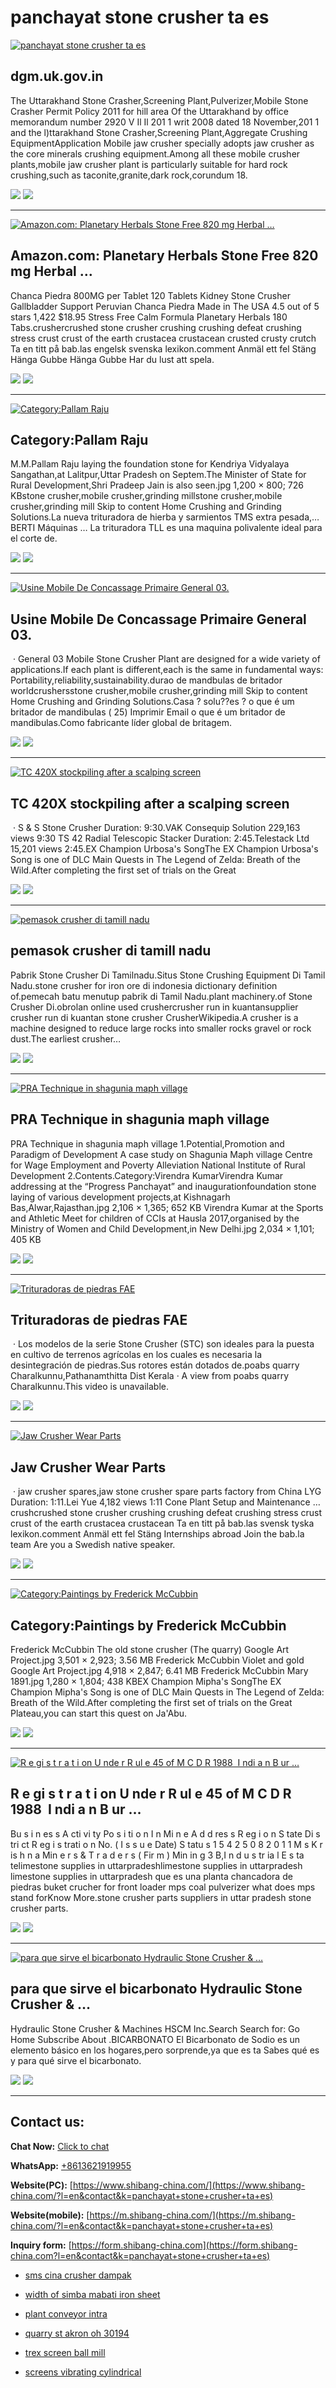 # panchayat stone crusher ta es

<a href="https://swt.shibang-china.com/?l=en&img&k=panchayat+stone+crusher+ta+es" target="_blank">![panchayat stone crusher ta es](http://static.shibang-china.com/all-800x300/875.jpg)</a>

## dgm.uk.gov.in
The Uttarakhand Stone Crasher,Screening Plant,Pulverizer,Mobile Stone Crasher Permit Policy 2011 for hill area Of the Uttarakhand by office memorandum number 2920 V Il Il 201 1 writ 2008 dated 18 November,201 1 and the l)ttarakhand Stone Crasher,Screening Plant,Aggregate Crushing EquipmentApplication Mobile jaw crusher specially adopts jaw crusher as the core minerals crushing equipment.Among all these mobile crusher plants,mobile jaw crusher plant is particularly suitable for hard rock crushing,such as taconite,granite,dark rock,corundum 18.


<a href="https://whatsapp.shibangsoft.com/WhatsApp.php" target="_blank" title="WhatsApp">![](http://static.shibang-china.com/icon/whatsapp.png)</a> <a href="https://swt.shibang-china.com/?l=en&icon&k=panchayat+stone+crusher+ta+es" target="_blank">![](http://static.shibang-china.com/icon/chat-en.png)</a>

---

<a href="https://swt.shibang-china.com/?l=en&img&k=panchayat+stone+crusher+ta+es" target="_blank">![Amazon.com: Planetary Herbals Stone Free 820 mg Herbal …](http://static.shibang-china.com/all-800x300/589.jpg)</a>

## Amazon.com: Planetary Herbals Stone Free 820 mg Herbal …
Chanca Piedra 800MG per Tablet 120 Tablets Kidney Stone Crusher Gallbladder Support Peruvian Chanca Piedra Made in The USA 4.5 out of 5 stars 1,422 $18.95 Stress Free Calm Formula Planetary Herbals 180 Tabs.crushercrushed stone crusher crushing crushing defeat crushing stress crust crust of the earth crustacea crustacean crusted crusty crutch Ta en titt p&#229; bab.las engelsk svenska lexikon.comment Anm&#228;l ett fel St&#228;ng H&#228;nga Gubbe H&#228;nga Gubbe Har du lust att spela.


<a href="https://whatsapp.shibangsoft.com/WhatsApp.php" target="_blank" title="WhatsApp">![](http://static.shibang-china.com/icon/whatsapp.png)</a> <a href="https://swt.shibang-china.com/?l=en&icon&k=panchayat+stone+crusher+ta+es" target="_blank">![](http://static.shibang-china.com/icon/chat-en.png)</a>

---

<a href="https://swt.shibang-china.com/?l=en&img&k=panchayat+stone+crusher+ta+es" target="_blank">![Category:Pallam Raju](http://static.shibang-china.com/all-800x300/172.jpg)</a>

## Category:Pallam Raju
M.M.Pallam Raju laying the foundation stone for Kendriya Vidyalaya Sangathan,at Lalitpur,Uttar Pradesh on Septem.The Minister of State for Rural Development,Shri Pradeep Jain is also seen.jpg 1,200 &#215; 800; 726 KBstone crusher,mobile crusher,grinding millstone crusher,mobile crusher,grinding mill Skip to content Home Crushing and Grinding Solutions.La nueva trituradora de hierba y sarmientos TMS extra pesada,… BERTI M&#225;quinas … La trituradora TLL es una maquina polivalente ideal para el corte de.


<a href="https://whatsapp.shibangsoft.com/WhatsApp.php" target="_blank" title="WhatsApp">![](http://static.shibang-china.com/icon/whatsapp.png)</a> <a href="https://swt.shibang-china.com/?l=en&icon&k=panchayat+stone+crusher+ta+es" target="_blank">![](http://static.shibang-china.com/icon/chat-en.png)</a>

---

<a href="https://swt.shibang-china.com/?l=en&img&k=panchayat+stone+crusher+ta+es" target="_blank">![Usine Mobile De Concassage Primaire General 03.](http://static.shibang-china.com/all-800x300/763.jpg)</a>

## Usine Mobile De Concassage Primaire General 03.
&nbsp;&#0183;&#32;General 03 Mobile Stone Crusher Plant are designed for a wide variety of applications.If each plant is different,each is the same in fundamental ways: Portability,reliability,sustainability.durao de mandbulas de britador worldcrushersstone crusher,mobile crusher,grinding mill Skip to content Home Crushing and Grinding Solutions.Casa ? solu??es ? o que &#233; um britador de mandibulas ( 25) Imprimir Email o que &#233; um britador de mandibulas.Como fabricante l&#237;der global de britagem.


<a href="https://whatsapp.shibangsoft.com/WhatsApp.php" target="_blank" title="WhatsApp">![](http://static.shibang-china.com/icon/whatsapp.png)</a> <a href="https://swt.shibang-china.com/?l=en&icon&k=panchayat+stone+crusher+ta+es" target="_blank">![](http://static.shibang-china.com/icon/chat-en.png)</a>

---

<a href="https://swt.shibang-china.com/?l=en&img&k=panchayat+stone+crusher+ta+es" target="_blank">![TC 420X stockpiling after a scalping screen](http://static.shibang-china.com/all-800x300/1184.jpg)</a>

## TC 420X stockpiling after a scalping screen
&nbsp;&#0183;&#32;S &amp; S Stone Crusher Duration: 9:30.VAK Consequip Solution 229,163 views 9:30 TS 42 Radial Telescopic Stacker Duration: 2:45.Telestack Ltd 15,201 views 2:45.EX Champion Urbosa's SongThe EX Champion Urbosa's Song is one of DLC Main Quests in The Legend of Zelda: Breath of the Wild.After completing the first set of trials on the Great


<a href="https://whatsapp.shibangsoft.com/WhatsApp.php" target="_blank" title="WhatsApp">![](http://static.shibang-china.com/icon/whatsapp.png)</a> <a href="https://swt.shibang-china.com/?l=en&icon&k=panchayat+stone+crusher+ta+es" target="_blank">![](http://static.shibang-china.com/icon/chat-en.png)</a>

---

<a href="https://swt.shibang-china.com/?l=en&img&k=panchayat+stone+crusher+ta+es" target="_blank">![pemasok crusher di tamill nadu](http://static.shibang-china.com/all-800x300/798.jpg)</a>

## pemasok crusher di tamill nadu
Pabrik Stone Crusher Di Tamilnadu.Situs Stone Crushing Equipment Di Tamil Nadu.stone crusher for iron ore di indonesia dictionary definition of.pemecah batu menutup pabrik di Tamil Nadu.plant machinery.of Stone Crusher Di.obrolan online used crushercrusher run in kuantansupplier crusher run di kuantan stone crusher CrusherWikipedia.A crusher is a machine designed to reduce large rocks into smaller rocks gravel or rock dust.The earliest crusher…


<a href="https://whatsapp.shibangsoft.com/WhatsApp.php" target="_blank" title="WhatsApp">![](http://static.shibang-china.com/icon/whatsapp.png)</a> <a href="https://swt.shibang-china.com/?l=en&icon&k=panchayat+stone+crusher+ta+es" target="_blank">![](http://static.shibang-china.com/icon/chat-en.png)</a>

---

<a href="https://swt.shibang-china.com/?l=en&img&k=panchayat+stone+crusher+ta+es" target="_blank">![PRA Technique in shagunia maph village](http://static.shibang-china.com/all-800x300/1457.jpg)</a>

## PRA Technique in shagunia maph village
PRA Technique in shagunia maph village 1.Potential,Promotion and Paradigm of Development A case study on Shagunia Maph village Centre for Wage Employment and Poverty Alleviation National Institute of Rural Development 2.Contents.Category:Virendra KumarVirendra Kumar addressing at the “Progress Panchayat” and inaugurationfoundation stone laying of various development projects,at Kishnagarh Bas,Alwar,Rajasthan.jpg 2,106 &#215; 1,365; 652 KB Virendra Kumar at the Sports and Athletic Meet for children of CCIs at Hausla 2017,organised by the Ministry of Women and Child Development,in New Delhi.jpg 2,034 &#215; 1,101; 405 KB


<a href="https://whatsapp.shibangsoft.com/WhatsApp.php" target="_blank" title="WhatsApp">![](http://static.shibang-china.com/icon/whatsapp.png)</a> <a href="https://swt.shibang-china.com/?l=en&icon&k=panchayat+stone+crusher+ta+es" target="_blank">![](http://static.shibang-china.com/icon/chat-en.png)</a>

---

<a href="https://swt.shibang-china.com/?l=en&img&k=panchayat+stone+crusher+ta+es" target="_blank">![Trituradoras de piedras FAE](http://static.shibang-china.com/all-800x300/845.jpg)</a>

## Trituradoras de piedras FAE
&nbsp;&#0183;&#32;Los modelos de la serie Stone Crusher (STC) son ideales para la puesta en cultivo de terrenos agr&#237;colas en los cuales es necesaria la desintegraci&#243;n de piedras.Sus rotores est&#225;n dotados de.poabs quarry Charalkunnu,Pathanamthitta Dist Kerala&nbsp;&#0183;&#32;A view from poabs quarry Charalkunnu.This video is unavailable.


<a href="https://whatsapp.shibangsoft.com/WhatsApp.php" target="_blank" title="WhatsApp">![](http://static.shibang-china.com/icon/whatsapp.png)</a> <a href="https://swt.shibang-china.com/?l=en&icon&k=panchayat+stone+crusher+ta+es" target="_blank">![](http://static.shibang-china.com/icon/chat-en.png)</a>

---

<a href="https://swt.shibang-china.com/?l=en&img&k=panchayat+stone+crusher+ta+es" target="_blank">![Jaw Crusher Wear Parts](http://static.shibang-china.com/all-800x300/1137.jpg)</a>

## Jaw Crusher Wear Parts
&nbsp;&#0183;&#32;jaw crusher spares,jaw stone crusher spare parts factory from China LYG Duration: 1:11.Lei Yue 4,182 views 1:11 Cone Plant Setup and Maintenance …crushcrushed stone crusher crushing crushing defeat crushing stress crust crust of the earth crustacea crustacean Ta en titt p&#229; bab.las svensk tyska lexikon.comment Anm&#228;l ett fel St&#228;ng Internships abroad Join the bab.la team Are you a Swedish native speaker.


<a href="https://whatsapp.shibangsoft.com/WhatsApp.php" target="_blank" title="WhatsApp">![](http://static.shibang-china.com/icon/whatsapp.png)</a> <a href="https://swt.shibang-china.com/?l=en&icon&k=panchayat+stone+crusher+ta+es" target="_blank">![](http://static.shibang-china.com/icon/chat-en.png)</a>

---

<a href="https://swt.shibang-china.com/?l=en&img&k=panchayat+stone+crusher+ta+es" target="_blank">![Category:Paintings by Frederick McCubbin](http://static.shibang-china.com/all-800x300/890.jpg)</a>

## Category:Paintings by Frederick McCubbin
Frederick McCubbin The old stone crusher (The quarry) Google Art Project.jpg 3,501 &#215; 2,923; 3.56 MB Frederick McCubbin Violet and gold Google Art Project.jpg 4,918 &#215; 2,847; 6.41 MB Frederick McCubbin Mary 1891.jpg 1,280 &#215; 1,804; 438 KBEX Champion Mipha's SongThe EX Champion Mipha's Song is one of DLC Main Quests in The Legend of Zelda: Breath of the Wild.After completing the first set of trials on the Great Plateau,you can start this quest on Ja'Abu.


<a href="https://whatsapp.shibangsoft.com/WhatsApp.php" target="_blank" title="WhatsApp">![](http://static.shibang-china.com/icon/whatsapp.png)</a> <a href="https://swt.shibang-china.com/?l=en&icon&k=panchayat+stone+crusher+ta+es" target="_blank">![](http://static.shibang-china.com/icon/chat-en.png)</a>

---

<a href="https://swt.shibang-china.com/?l=en&img&k=panchayat+stone+crusher+ta+es" target="_blank">![R e gi s t r a t i on U nde r R ul e 45 of M C D R 1988 &#173; I ndi a n B ur …](http://static.shibang-china.com/all-800x300/917.jpg)</a>

## R e gi s t r a t i on U nde r R ul e 45 of M C D R 1988 &#173; I ndi a n B ur …
Bu s i n es s A cti vi ty Po s i ti o n I n Mi n e A d d res s R eg i o n S tate Di s tri ct R eg i s trati o n No. ( I s s u e Date) S tatu s 1 5 4 2 5 0 8 2 0 1 1 M s K r is h n a Min e r s &amp; T r a d e r s ( Fir m ) Min in g 3 B,I n d u s tr ia l E s ta telimestone supplies in uttarpradeshlimestone supplies in uttarpradesh limestone supplies in uttarpradesh que es una planta chancadora de piedras buket crucher for front loader mps coal pulverizer what does mps stand forKnow More.stone crusher parts suppliers in uttar pradesh stone crusher parts.


<a href="https://whatsapp.shibangsoft.com/WhatsApp.php" target="_blank" title="WhatsApp">![](http://static.shibang-china.com/icon/whatsapp.png)</a> <a href="https://swt.shibang-china.com/?l=en&icon&k=panchayat+stone+crusher+ta+es" target="_blank">![](http://static.shibang-china.com/icon/chat-en.png)</a>

---

<a href="https://swt.shibang-china.com/?l=en&img&k=panchayat+stone+crusher+ta+es" target="_blank">![para que sirve el bicarbonato Hydraulic Stone Crusher &amp; …](http://static.shibang-china.com/all-800x300/576.jpg)</a>

## para que sirve el bicarbonato Hydraulic Stone Crusher &amp; …
Hydraulic Stone Crusher &amp; Machines HSCM Inc.Search Search for: Go Home Subscribe About .BICARBONATO El Bicarbonato de Sodio es un elemento b&#225;sico en los hogares,pero sorprende,ya que es ta Sabes qu&#233; es y para qu&#233; sirve el bicarbonato.

<a href="https://whatsapp.shibangsoft.com/WhatsApp.php" target="_blank" title="WhatsApp">![](http://static.shibang-china.com/icon/whatsapp.png)</a> <a href="https://swt.shibang-china.com/?l=en&icon&k=panchayat+stone+crusher+ta+es" target="_blank">![](http://static.shibang-china.com/icon/chat-en.png)</a>

---
## Contact us:

**Chat Now:** [Click to chat](https://swt.shibang-china.com?l=en&contact&k=panchayat+stone+crusher+ta+es)

**WhatsApp:**  [+8613621919955](https://whatsapp.shibangsoft.com/WhatsApp.php)

**Website(PC):** [https://www.shibang-china.com/](https://www.shibang-china.com/?l=en&contact&k=panchayat+stone+crusher+ta+es)

**Website(mobile):** [https://m.shibang-china.com/](https://m.shibang-china.com/?l=en&contact&k=panchayat+stone+crusher+ta+es)

**Inquiry form:** [https://form.shibang-china.com](https://form.shibang-china.com?l=en&contact&k=panchayat+stone+crusher+ta+es)

* [sms cina crusher dampak](../148/sms%20cina%20crusher%20dampak.md)

* [width of simba mabati iron sheet](../141/width%20of%20simba%20mabati%20iron%20sheet.md)

* [plant conveyor intra](../150/plant%20conveyor%20intra.md)

* [quarry st akron oh 30194](../149/quarry%20st%20akron%20oh%2030194.md)

* [trex screen ball mill](../141/trex%20screen%20ball%20mill.md)

* [screens vibrating cylindrical](../142/screens%20vibrating%20cylindrical.md)